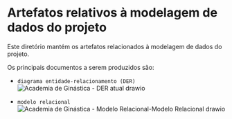 # Artefatos relativos à modelagem de dados do projeto

Este diretório mantém os artefatos relacionados à modelagem de dados do projeto. 

Os principais documentos a serem produzidos são:


* `diagrama entidade-relacionamento (DER)`
	![Academia de Ginástica - DER atual drawio](https://github.com/ICEI-PUC-Minas-PMV-SI/pmv-si-2023-2-pe2-t1-academia_de_ginastica/assets/116188910/02b30989-7af3-4faf-a398-d9349b20c090)


* `modelo relacional`
	![Academia de Ginástica - Modelo Relacional-Modelo Relacional drawio](https://github.com/ICEI-PUC-Minas-PMV-SI/pmv-si-2023-2-pe2-t1-academia_de_ginastica/assets/116188910/fb9a6b76-6ab7-446d-915e-2f9a171da4b9)
